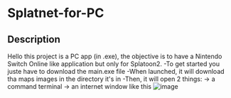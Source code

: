 # Splatnet-for-PC
## Description
Hello this project is a PC app (in .exe), the objective is to have a Nintendo Switch Online like application but only for Splatoon2.
-To get started you juste have to download the main.exe file
-When launched, it will download tha maps images in the directory it's in
-Then, it will open 2 things:
	-> a command terminal
	-> an internet window like this
![image](https://user-images.githubusercontent.com/85625458/188688504-81a12d03-9a8b-4330-a11d-6122e84e295c.png)

